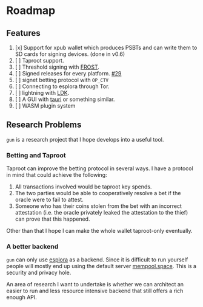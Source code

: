 # Roadmap

## Features

1. [x] Support for xpub wallet which produces PSBTs and can write them to SD cards for signing devices. (done in v0.6)
2. [ ] Taproot support.
3. [ ] Threshold signing with [FROST](https://eprint.iacr.org/2020/852.pdf).
4. [ ] Signed releases for every platform. [#29](https://github.com/LLFourn/gun/issues/29)
5. [ ] signet betting protocol with `OP_CTV`
6. [ ] Connecting to esplora through Tor.
7. [ ] lightning with [LDK](https://lightningdevkit.org/).
8. [ ] A GUI with [tauri](https://github.com/tauri-apps/tauri) or something similar.
9. [ ] WASM plugin system

## Research Problems

`gun` is a research project that I hope develops into a useful tool.

### Betting and Taproot

Taproot can improve the betting protocol in several ways.
I have a protocol in mind that could achieve the following:

1. All transactions involved would be taproot key spends.
2. The two parties would be able to cooperatively resolve a bet if the oracle were to fail to attest.
3. Someone who has their coins stolen from the bet with an incorrect attestation (i.e. the oracle privately leaked the attestation to the thief) can prove that this happened.

Other than that I hope I can make the whole wallet taproot-only eventually.

### A better backend

`gun` can only use [esplora] as a backend.
Since it is difficult to run yourself people will mostly end up using the default server [mempool.space](https://mempool.space).
This is a security and privacy hole.

An area of research I want to undertake is whether we can architect an easier to run and less resource intensive backend that still offers a rich enough API.


[esplora]: https://github.com/Blockstream/electrs

